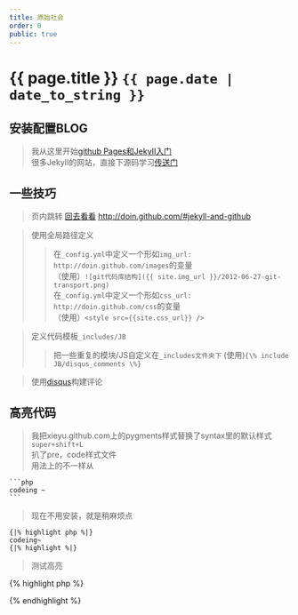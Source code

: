 ```yaml
---
title: 原始社会
order: 0
public: true
---
```


# {{ page.title }}  `{{ page.date | date_to_string }}`  

## 安装配置BLOG
> 我从这里开始[github Pages和JekyII入门](http://www.ruanyifeng.com/blog/2012/08/blogging_with_jekyll.html)  
> 很多JekyII的网站，直接下源码学习[传送门](https://github.com/mojombo/jekyll/wiki/Sites)

## 一些技巧
> 页内跳转
	<!-- 为了方便页内快速跳转，可建立空内容的锚点。比如 -->
	<span id="jekyll-and-github"></span>
	<!-- 使用　-->
	[回去看看](#jekyll-and-github)
	http://doin.github.com/#jekyll-and-github

> 使用全局路径定义    
>> 在`_config.yml`中定义一个形如`img_url: http://doin.github.com/images`的变量  
>>（使用）`![git代码库结构]({{ site.img_url }}/2012-06-27-git-transport.png)`  
>> 在`_config.yml`中定义一个形如`css_url: http://doin.github.com/css`的变量  
>>（使用）`<style src={{site.css_url}} />`  

> 定义代码模板`_includes/JB`
>> 把一些重复的模块/JS自定义在`_includes文件夹下`
>> (使用)`{\% include JB/disqus_comments \%}`

> 使用[disqus](http://www.disqus.com/)构建评论

## 高亮代码
> 我把xieyu.github.com上的pygments样式替换了syntax里的默认样式`super+shift+L`  
> 扒了pre，code样式文件  
> 用法上的不一样从  

	```php
	codeing	~
	```

> 现在不用安装，就是稍麻烦点

	{|% highlight php %|}
	codeing~
	{|% highlight %|}

> 测试高亮

{% highlight php %}
<?php
//asdadasdasd
echo "hello";
?>
{% endhighlight %}  